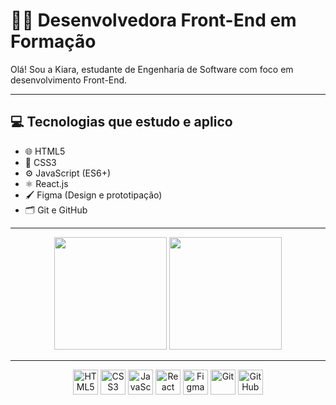 # 👩‍💻 Desenvolvedora Front-End em Formação

Olá! Sou a Kiara, estudante de Engenharia de Software com foco em desenvolvimento Front-End.

---

## 💻 Tecnologias que estudo e aplico

- 🌐 HTML5  
- 🎨 CSS3  
- ⚙️ JavaScript (ES6+)  
- ⚛️ React.js  
- 🖌️ Figma (Design e prototipação)  
- 🗂️ Git e GitHub  

---

<div align="center">
  <img height="180em" src="https://github-readme-stats.vercel.app/api?username=kiaraengineer-dev&show_icons=true&theme=radical&count_private=true" />
  <img height="180em" src="https://github-readme-stats.vercel.app/api/top-langs/?username=kiaraengineer-dev&layout=compact&theme=radical" />
</div>

---
<p align="center">
  <img src="https://cdn.jsdelivr.net/gh/devicons/devicon/icons/html5/html5-original.svg" width="40px" alt="HTML5" title="HTML5"/>
  <img src="https://cdn.jsdelivr.net/gh/devicons/devicon/icons/css3/css3-original.svg" width="40px" alt="CSS3" title="CSS3"/>
  <img src="https://cdn.jsdelivr.net/gh/devicons/devicon/icons/javascript/javascript-original.svg" width="40px" alt="JavaScript" title="JavaScript"/>
  <img src="https://cdn.jsdelivr.net/gh/devicons/devicon/icons/react/react-original.svg" width="40px" alt="React" title="React"/>
  <img src="https://cdn.jsdelivr.net/gh/devicons/devicon/icons/figma/figma-original.svg" width="40px" alt="Figma" title="Figma"/>
  <img src="https://cdn.jsdelivr.net/gh/devicons/devicon/icons/git/git-original.svg" width="40px" alt="Git" title="Git"/>
  <img src="https://cdn.jsdelivr.net/gh/devicons/devicon/icons/github/github-original.svg" width="40px" alt="GitHub" title="GitHub"/>
</p>


          








